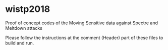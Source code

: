# wistp2018

Proof of concept codes of the Moving Sensitive data against Spectre and Meltdown attacks

Please follow the instructions at the comment (Header) part of these files to build and run.
